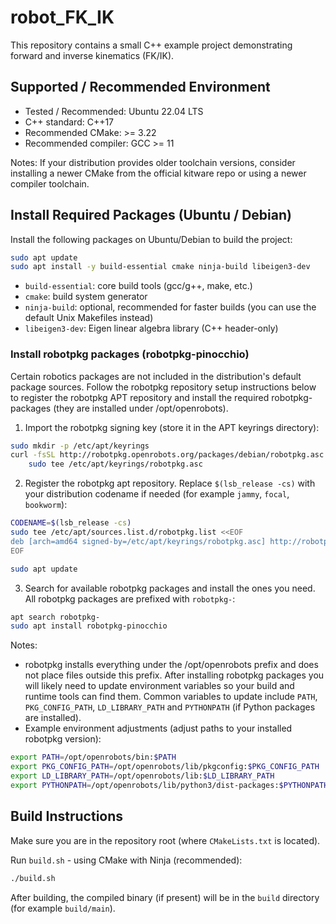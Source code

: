 

# robot_FK_IK

This repository contains a small C++ example project demonstrating forward and inverse kinematics (FK/IK).

## Supported / Recommended Environment

- Tested / Recommended: Ubuntu 22.04 LTS
- C++ standard: C++17
- Recommended CMake: >= 3.22
- Recommended compiler: GCC >= 11

Notes: If your distribution provides older toolchain versions, consider installing a newer CMake from the official kitware repo or using a newer compiler toolchain.

## Install Required Packages (Ubuntu / Debian)

Install the following packages on Ubuntu/Debian to build the project:

```bash
sudo apt update
sudo apt install -y build-essential cmake ninja-build libeigen3-dev
```

- `build-essential`: core build tools (gcc/g++, make, etc.)
- `cmake`: build system generator
- `ninja-build`: optional, recommended for faster builds (you can use the default Unix Makefiles instead)
- `libeigen3-dev`: Eigen linear algebra library (C++ header-only)


### Install robotpkg packages (robotpkg-pinocchio)

Certain robotics packages are not included in the distribution's default package sources. Follow the robotpkg repository setup instructions below to register the robotpkg APT repository and install the required robotpkg- packages (they are installed under /opt/openrobots).

1) Import the robotpkg signing key (store it in the APT keyrings directory):

```bash
sudo mkdir -p /etc/apt/keyrings
curl -fsSL http://robotpkg.openrobots.org/packages/debian/robotpkg.asc |
	sudo tee /etc/apt/keyrings/robotpkg.asc
```

2) Register the robotpkg apt repository. Replace `$(lsb_release -cs)` with your distribution codename if needed (for example `jammy`, `focal`, `bookworm`):

```bash
CODENAME=$(lsb_release -cs)
sudo tee /etc/apt/sources.list.d/robotpkg.list <<EOF
deb [arch=amd64 signed-by=/etc/apt/keyrings/robotpkg.asc] http://robotpkg.openrobots.org/packages/debian/pub $CODENAME robotpkg
EOF

sudo apt update
```

3) Search for available robotpkg packages and install the ones you need. All robotpkg packages are prefixed with `robotpkg-`:

```bash
apt search robotpkg-
sudo apt install robotpkg-pinocchio
```

Notes:

- robotpkg installs everything under the /opt/openrobots prefix and does not place files outside this prefix. After installing robotpkg packages you will likely need to update environment variables so your build and runtime tools can find them. Common variables to update include `PATH`, `PKG_CONFIG_PATH`, `LD_LIBRARY_PATH` and `PYTHONPATH` (if Python packages are installed).
- Example environment adjustments (adjust paths to your installed robotpkg version):

```bash
export PATH=/opt/openrobots/bin:$PATH
export PKG_CONFIG_PATH=/opt/openrobots/lib/pkgconfig:$PKG_CONFIG_PATH
export LD_LIBRARY_PATH=/opt/openrobots/lib:$LD_LIBRARY_PATH
export PYTHONPATH=/opt/openrobots/lib/python3/dist-packages:$PYTHONPATH
```


## Build Instructions

Make sure you are in the repository root (where `CMakeLists.txt` is located).

Run `build.sh` - using CMake with Ninja (recommended):

```bash
./build.sh
```

After building, the compiled binary (if present) will be in the `build` directory (for example `build/main`).